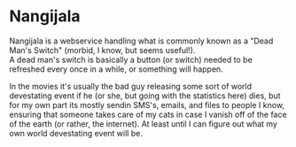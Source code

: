 # Nangijala

Nangijala is a webservice handling what is commonly known as a "Dead Man's Switch" (morbid, I know, but seems useful!).\
A dead man's switch is basically a button (or switch) needed to be refreshed every once in a while, or something will happen.

In the movies it's usually the bad guy releasing some sort of world devestating event if he (or she, but going with the statistics here) dies, but for my own part its mostly sendin SMS's, emails, and files to people I know, ensuring that someone takes care of my cats in case I vanish off of the face of the earth (or rather, the internet). At least until I can figure out what my own world devestating event will be.
